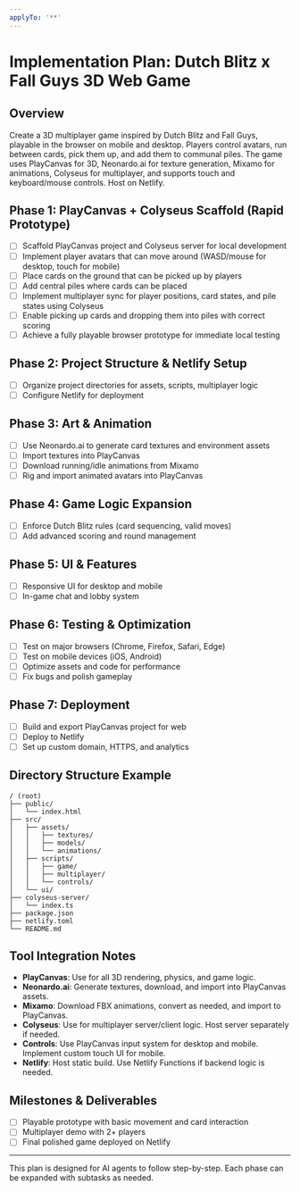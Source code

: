 ```yaml
---
applyTo: '**'
---
```


# Implementation Plan: Dutch Blitz x Fall Guys 3D Web Game

## Overview
Create a 3D multiplayer game inspired by Dutch Blitz and Fall Guys, playable in the browser on mobile and desktop. Players control avatars, run between cards, pick them up, and add them to communal piles. The game uses PlayCanvas for 3D, Neonardo.ai for texture generation, Mixamo for animations, Colyseus for multiplayer, and supports touch and keyboard/mouse controls. Host on Netlify.


## Phase 1: PlayCanvas + Colyseus Scaffold (Rapid Prototype)
- [ ] Scaffold PlayCanvas project and Colyseus server for local development
- [ ] Implement player avatars that can move around (WASD/mouse for desktop, touch for mobile)
- [ ] Place cards on the ground that can be picked up by players
- [ ] Add central piles where cards can be placed
- [ ] Implement multiplayer sync for player positions, card states, and pile states using Colyseus
- [ ] Enable picking up cards and dropping them into piles with correct scoring
- [ ] Achieve a fully playable browser prototype for immediate local testing

## Phase 2: Project Structure & Netlify Setup
- [ ] Organize project directories for assets, scripts, multiplayer logic
- [ ] Configure Netlify for deployment

## Phase 3: Art & Animation
- [ ] Use Neonardo.ai to generate card textures and environment assets
- [ ] Import textures into PlayCanvas
- [ ] Download running/idle animations from Mixamo
- [ ] Rig and import animated avatars into PlayCanvas

## Phase 4: Game Logic Expansion
- [ ] Enforce Dutch Blitz rules (card sequencing, valid moves)
- [ ] Add advanced scoring and round management

## Phase 5: UI & Features
- [ ] Responsive UI for desktop and mobile
- [ ] In-game chat and lobby system

## Phase 6: Testing & Optimization
- [ ] Test on major browsers (Chrome, Firefox, Safari, Edge)
- [ ] Test on mobile devices (iOS, Android)
- [ ] Optimize assets and code for performance
- [ ] Fix bugs and polish gameplay

## Phase 7: Deployment
- [ ] Build and export PlayCanvas project for web
- [ ] Deploy to Netlify
- [ ] Set up custom domain, HTTPS, and analytics

## Directory Structure Example
```
/ (root)
├── public/
│   └── index.html
├── src/
│   ├── assets/
│   │   ├── textures/
│   │   ├── models/
│   │   └── animations/
│   ├── scripts/
│   │   ├── game/
│   │   ├── multiplayer/
│   │   └── controls/
│   └── ui/
├── colyseus-server/
│   └── index.ts
├── package.json
├── netlify.toml
└── README.md
```

## Tool Integration Notes
- **PlayCanvas**: Use for all 3D rendering, physics, and game logic.
- **Neonardo.ai**: Generate textures, download, and import into PlayCanvas assets.
- **Mixamo**: Download FBX animations, convert as needed, and import to PlayCanvas.
- **Colyseus**: Use for multiplayer server/client logic. Host server separately if needed.
- **Controls**: Use PlayCanvas input system for desktop and mobile. Implement custom touch UI for mobile.
- **Netlify**: Host static build. Use Netlify Functions if backend logic is needed.

## Milestones & Deliverables
- [ ] Playable prototype with basic movement and card interaction
- [ ] Multiplayer demo with 2+ players
- [ ] Final polished game deployed on Netlify

---
This plan is designed for AI agents to follow step-by-step. Each phase can be expanded with subtasks as needed.
